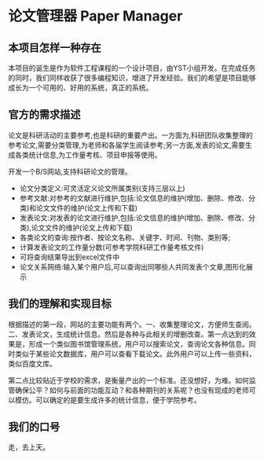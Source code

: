 论文管理器 Paper Manager
====

## 本项目怎样一种存在
本项目的诞生是作为软件工程课程的一个设计项目，由YST小组开发。在完成任务的同时，我们同样收获了很多编程知识，增进了开发经验。我们的希望是项目能够成长为一个可用的、好用的系统，真正的系统。
  
## 官方的需求描述
论文是科研活动的主要参考,也是科研的重要产出。一方面为,科研团队收集整理的参考论文,需要分类管理,为老师和各届学生阅读参考;另一方面,发表的论文,需要生成各类统计信息,为工作量考核、项目申报等使用。

开发一个B/S网站,支持科研论文的管理。
- 论文分类定义:可灵活定义论文所属类别(支持三层以上)
- 参考文献:对参考的文献进行维护,包括:论文信息的维护(增加、删除、修改、分类)和论文文件的维护(论文上传和下载)
- 发表论文:对发表的论文进行维护,包括:论文信息的维护(增加、删除、修改、分类),论文文件的维护(论文上传和下载)
- 各类论文的查询:按作者、按论文名称、关键字、时间、刊物、类别等;
- 计算发表论文的工作量分数(可参考学院科研工作量考核文件)
- 可将查询结果导出到excel文件中
- 论文关系网络:输入某个用户后,可以查询出同哪些人共同发表个文章,图形化展示

## 我们的理解和实现目标
根据描述的第一段，网站的主要功能有两个。一、收集整理论文，方便师生查阅。二、发表论文，生成统计信息。然后是各种与此相关的增删改查。第一点达到的效果是，形成一个类似图书馆管理系统，用户可以搜索论文，查询论文各种信息。同时类似于某些论文数据库，用户可以查看下载论文。此外用户可以上传一些资料，类似百度文库。

第二点比较贴近于学校的需求，是衡量产出的一个标准。还没想好，为难。如何监管确保公平？如何与前面的功能互动？和各种期刊的关系呢？也没有现成的老师可以模仿。可以确定的是要生成许多的统计信息，便于学院参考。

## 我们的口号
走，去上天。